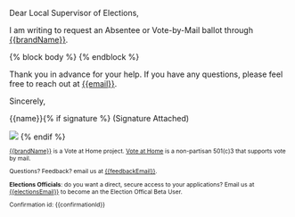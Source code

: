 Dear Local Supervisor of Elections,

I am writing to request an Absentee or Vote-by-Mail ballot through [{{brandName}}]({{brandUrl}}).

{% block body %}
{% endblock %}

Thank you in advance for your help.  If you have any questions, please feel free to reach out at [{{email}}](mailto:{{email}}).

Sincerely,

{{name}}{% if signature %} (Signature Attached)

<img src='{{signature}}'/>
{% endif %}

<font style='font-size:75%;'>

[{{brandName}}]({{brandUrl}}) is a Vote at Home project.
[Vote at Home](https://voteathome.org/) is a non-partisan 501(c)3 that supports vote by mail.

Questions? Feedback? email us at [{{feedbackEmail}}](mailto:{{feedbackEmail}}).

**Elections Officials**: do you want a direct, secure access to your applications?  Email us at [{{electionsEmail}}](mailto:{{electionsEmail}}) to become an the Election Offical Beta User.

Confirmation id: {{confirmationId}}

</font>
